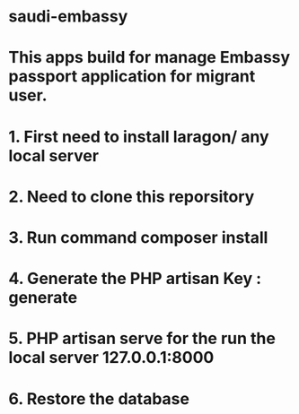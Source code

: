 # saudi-embassy
# This apps build for manage Embassy passport application for migrant user.
# 1. First need to install laragon/ any local server
# 2. Need to clone this reporsitory
# 3. Run command composer install
# 4. Generate the PHP artisan Key : generate
# 5. PHP artisan serve for the run the local server 127.0.0.1:8000
# 6. Restore the database 

